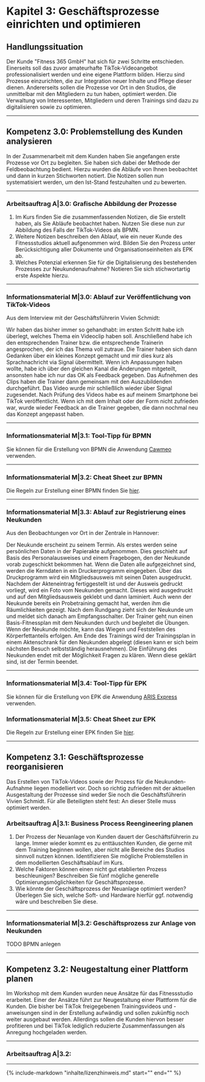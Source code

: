 # Kapitel 3: Geschäftsprozesse einrichten und optimieren

## Handlungssituation

Der Kunde "Fitness 365 GmbH" hat sich für zwei Schritte entschieden. Einerseits soll das zuvor amateurhafte TikTok-Videoangebot professionalisiert werden und eine eigene Plattform bilden. Hierzu sind Prozesse einzurichten, die zur Integration neuer Inhalte und Pflege dieser dienen. Andererseits sollen die Prozesse vor Ort in den Studios, die unmittelbar mit den Mitgliedern zu tun haben, optimiert werden. Die Verwaltung von Interessenten, Mitgliedern und deren Trainings sind dazu zu digitalisieren sowie zu optimieren.

---

## Kompetenz 3.0: Problemstellung des Kunden analysieren

In der Zusammenarbeit mit dem Kunden haben Sie angefangen erste Prozesse vor Ort zu begleiten. Sie haben sich dabei der Methode der Feldbeobachtung bedient. Hierzu wurden die Abläufe von Ihnen beobachtet und dann in kurzen Stichworten notiert. Die Notizen sollen nun systematisiert werden, um den Ist-Stand festzuhalten und zu bewerten.

---

### Arbeitsauftrag A|3.0: Grafische Abbildung der Prozesse

1. Im Kurs finden Sie die zusammenfassenden Notizen, die Sie erstellt haben, als Sie Abläufe beobachtet haben. Nutzen Sie diese nun zur Abbildung des Falls der TikTok-Videos als BPMN.
2. Weitere Notizen beschreiben den Ablauf, wie ein neuer Kunde des Fitnessstudios aktuell aufgenommen wird. Bilden Sie den Prozess unter Berücksichtigung aller Dokumente und Organisationseinheiten als EPK ab.
3. Welches Potenzial erkennen Sie für die Digitalisierung des bestehenden Prozesses zur Neukundenaufnahme? Notieren Sie sich stichwortartig erste Aspekte hierzu.

---

### Informationsmaterial M|3.0: Ablauf zur Veröffentlichung von TikTok-Videos

Aus dem Interview mit der Geschäftsführerin Vivien Schmidt:

Wir haben das bisher immer so gehandhabt: im ersten Schritt habe ich überlegt, welches Thema ein Videoclip haben soll. Anschließend habe ich den entsprechenden Trainer bzw. die entsprechende Trainerin angesprochen, der ich das Thema voll zutraue. Die Trainer haben sich dann Gedanken über ein kleines Konzept gemacht und mir dies kurz als Sprachnachricht via Signal übermittelt. Wenn ich Anpassungen haben wollte, habe ich über den gleichen Kanal die Änderungen mitgeteilt, ansonsten habe ich nur das OK als Feedback gegeben. Das Aufnehmen des Clips haben die Trainer dann gemeinsam mit den Auszubildenden durchgeführt. Das Video wurde mir schließlich wieder über Signal zugesendet. Nach Prüfung des Videos habe es auf meinem Smartphone bei TikTok veröffentlicht. Wenn ich mit dem Inhalt oder der Form nicht zufrieden war, wurde wieder Feedback an die Trainer gegeben, die dann nochmal neu das Konzept angepasst haben.

---

### Informationsmaterial M|3.1: Tool-Tipp für BPMN

Sie können für die Erstellung von BPMN die Anwendung [Cawmeo](https://cawemo.com/) verwenden.

---

### Informationsmaterial M|3.2: Cheat Sheet zur BPMN

Die Regeln zur Erstellung einer BPMN finden Sie [hier](https://camunda.com/de/bpmn/bpmn-2-0-symbol-reference/).

---

### Informationsmaterial M|3.3: Ablauf zur Registrierung eines Neukunden

Aus den Beobachtungen vor Ort in der Zentrale in Hannover:

Der Neukunde erscheint zu seinem Termin. Als erstes werden seine persönlichen Daten in der Papierakte aufgenommen. Dies geschieht auf Basis des Personalausweises und einem Fragebogen, den der Neukunde vorab zugeschickt bekommen hat. Wenn die Daten alle aufgezeichnet sind, werden die Kerndaten in ein Druckerprogramm eingegeben. Über das Druckprogramm wird ein Mitgliedsausweis mit seinen Daten ausgedruckt.
Nachdem der Akteneintrag fertiggestellt ist und der Ausweis gedruckt vorliegt, wird ein Foto vom Neukunden gemacht. Dieses wird ausgedruckt und auf den Mitgliedsausweis geklebt und dann laminiert. Auch wenn der Neukunde bereits ein Probetraining gemacht hat, werden ihm die Räumlichkeiten gezeigt. Nach dem Rundgang zieht sich der Neukunde um und meldet sich danach am Empfangsschalter. Der Trainer geht nun einen Basis-Fitnessplan mit dem Neukunden durch und begleitet die Übungen. Wenn der Neukunde möchte, kann das Wiegen und Feststellen des Körperfettanteils erfolgen. Am Ende des Trainings wird der Trainingsplan in einem Aktenschrank für den Neukunden abgelegt (diesen kann er sich beim nächsten Besuch selbstständig herausnehmen). Die Einführung des Neukunden endet mit der Möglichkeit Fragen zu klären. Wenn diese geklärt sind, ist der Termin beendet.

---

### Informationsmaterial M|3.4: Tool-Tipp für EPK

Sie können für die Erstellung von EPK die Anwendung [ARIS Express](https://www.ariscommunity.com/aris-express) verwenden.

### Informationsmaterial M|3.5: Cheat Sheet zur EPK

Die Regeln zur Erstellung einer EPK finden Sie [hier](https://www.der-wirtschaftsingenieur.de/index.php/ereignisgesteuerte-prozesskette-epk/).

---

## Kompetenz 3.1: Geschäftsprozesse reorganisieren

Das Erstellen von TikTok-Videos sowie der Prozess für die Neukunden-Aufnahme liegen modelliert vor. Doch so richtig zufrieden mit der aktuellen Ausgestaltung der Prozesse sind weder Sie noch die Geschäftsführerin Vivien Schmidt. Für alle Beteiligten steht fest: An dieser Stelle muss optimiert werden.

### Arbeitsauftrag A|3.1: Business Process Reengineering planen

1. Der Prozess der Neuanlage von Kunden dauert der Geschäftsführerin zu lange. Immer wieder kommt es zu enttäuschten Kunden, die gerne mit dem Training beginnen wollen, aber nicht alle Bereiche des Studios sinnvoll nutzen können. Identifizieren Sie mögliche Problemstellen in dem modellierten Geschäftsablauf im Kurs.
2. Welche Faktoren können einen nicht gut etablierten Prozess beschleunigen? Beschreiben Sie fünf mögliche generelle Optimierungsmöglichkeiten für Geschäftsprozesse.
3. Wie könnte der Geschäftsprozess der Neuanlage optimiert werden? Überlegen Sie sich, welche Soft- und Hardware hierfür ggf. notwendig wäre und beschreiben Sie diese.

---

### Informationsmaterial M|3.2: Geschäftsprozess zur Anlage von Neukunden

TODO BPMN anlegen

---

## Kompetenz 3.2: Neugestaltung einer Plattform planen

Im Workshop mit dem Kunden wurden neue Ansätze für das Fitnessstudio erarbeitet. Einer der Ansätze führt zur Neugestaltung einer Plattform für die Kunden. Die bisher bei TikTok freigegebenen Trainingsvideos und -anweisungen sind in der Erstellung aufwändig und sollen zukünftig noch weiter ausgebaut werden. Allerdings sollen die Kunden hiervon besser profitieren und bei TikTok lediglich reduzierte Zusammenfassungen als Anregung hochgeladen werden.

---

### Arbeitsauftrag A|3.2: 

---

{%
   include-markdown "inhalte/lizenzhinweis.md"
   start="<!--include-start-->"
   end="<!--include-end-->"
%}